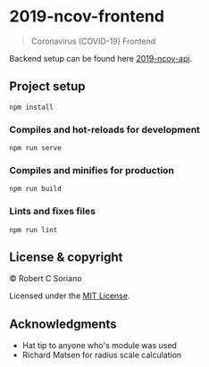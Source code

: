 # 2019-ncov-frontend

> Coronavirus (COVID-19) Frontend

Backend setup can be found here [2019-ncov-api](https://github.com/sorxrob/2019-ncov-api).

## Project setup

```
npm install
```

### Compiles and hot-reloads for development

```
npm run serve
```

### Compiles and minifies for production

```
npm run build
```

### Lints and fixes files

```
npm run lint
```

## License & copyright

© Robert C Soriano

Licensed under the [MIT License](LICENSE).

## Acknowledgments

- Hat tip to anyone who's module was used
- Richard Matsen for radius scale calculation
